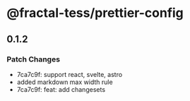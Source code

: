# @fractal-tess/prettier-config

## 0.1.2

### Patch Changes

- 7ca7c9f: support react, svelte, astro
- added markdown max width rule
- 7ca7c9f: feat: add changesets
